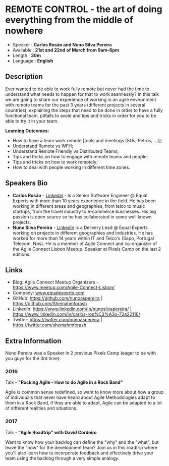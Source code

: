 # REMOTE CONTROL - the art of doing everything from the middle of nowhere

* Speaker   : **Carlos Rosão and Nuno Silva Pereira**
* Available : **21st and 22nd of March from 9am-6pm**
* Length    : **30m**
* Language  : **English**

## Description

Ever wanted to be able to work fully remote but never had the time to understand what needs to happen for that to work seamlessly?
In this talk we are going to share our experience of working in an agile environment with remote teams for the past 3 years (different projects in several countries), explaining the steps that need to be done in order to have a fully functional team, pitfalls to avoid and tips and tricks in order for you to be able to try it in your team.

**Learning Outcomes:**

* How to have a team work remote [tools and meetings (SUs, Retros, …)];
* Understand Remote vs WFH;
* Understand Remote Friendly vs Distributed Teams;
* Tips and tricks on how to engage with remote teams and people;
* Tips and tricks on how to work remotely;
* How to deal with people working in different time zones.

## Speakers Bio

* **Carlos Rosão** - [Linkedin](https://www.linkedin.com/in/carlos-ros%C3%A3o-72a22116/) - is a Senior Software Engineer @ Equal Experts with more than 10 years experience in the field. He has been working in different areas and geographies, from telco to music startups, from the travel industry to e-commerce businesses. His big passion is open source so he has collaborated in some well known projects.
* **Nuno Silva Pereira** - [Linkedin](https://www.linkedin.com/in/nunosilvapereira/) is a Delivery Lead @ Equal Experts working on projects in different geographies and industries. He has worked for more than 14 years within IT and Telco's (Sapo, Portugal Telecom, Nos). He is a member of Agile Connect and co-organizer of the Agile Connect Lisbon Meetup. Speaker at Pixels Camp on the last 2 editions.


## Links

* Blog: Agile Connect Meetup Organizers - https://www.meetup.com/Agile-Connect-Lisbon/
* Company: www.equalexperts.com
* GitHub: https://github.com/nunoaspereira | https://github.com/Shemahmforash
* Linkedin: https://www.linkedin.com/in/nunosilvapereira/ | https://www.linkedin.com/in/carlos-ros%C3%A3o-72a22116/
* Twitter: https://twitter.com/nunoaspereira | https://twitter.com/shemahmforash

## Extra Information

Nuno Pereira was a Speaker in 2 previous Pixels Camp (eager to be with you guys for the 3rd time):

### 2016

Talk - **"Rocking Agile - How to do Agile in a Rock Band"**

Agile is common sense redefined, so want to know more about how a group of individuals that never have heard about Agile Methodologies adapt to them in a Rock Band, if they are able to adapt, Agile can be adapted to a lot of different realities and situations.

### 2017
Talk - **"Agile Roadtrip" with David Cordeiro**

Want to know how your backlog can define the "why" and the "what", but leave the "how" for the development team?
Join us in this roadtrip where you'll also learn how to incorporate feedback and effectively drive your team using the backlog through a very simple analogy.